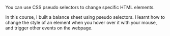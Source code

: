 You can use CSS pseudo selectors to change specific HTML elements.

In this course, I built a balance sheet using pseudo selectors. I learnt how to change the style of an element when you hover over it with your mouse, and trigger other events on the webpage.